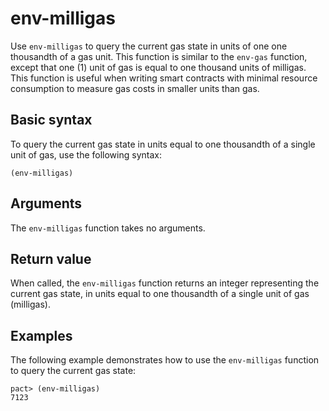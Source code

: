 # env-milligas

Use `env-milligas` to query the current gas state in units of one one thousandth of a gas unit.
This function is similar to the `env-gas` function, except that one (1) unit of gas is equal to one thousand units of milligas.
This function is useful when writing smart contracts with minimal resource consumption to measure gas costs in smaller units than gas.

## Basic syntax

To query the current gas state in units equal to one thousandth of a single unit of gas, use the following syntax:

```pact
(env-milligas)
```

## Arguments

The `env-milligas` function takes no arguments.

## Return value

When called, the `env-milligas` function returns an integer representing the current gas state, in units equal to one thousandth of a single unit of gas (milligas).

## Examples

The following example demonstrates how to use the `env-milligas` function to query the current gas state:

```pact
pact> (env-milligas)
7123
```
